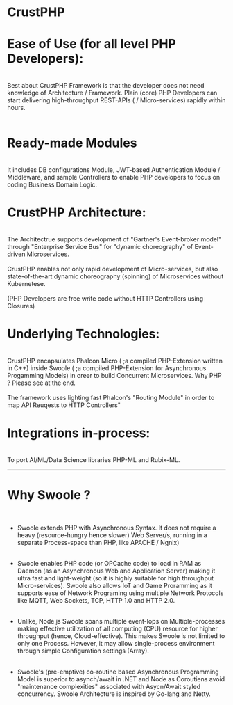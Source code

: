 # CrustPHP
<h1>Ease of Use (for all level PHP Developers):</h1><br/>
Best about CrustPHP Framework is that the developer does not need knowledge of Architecture / Framework. Plain (core) PHP Developers can start delivering high-throughput REST-APIs ( / Micro-services) rapidly within hours.<br/><br/>
  
<h1>Ready-made Modules</h1><br/>
It includes DB configurations Module, JWT-based Authentication Module / Middleware, and sample Controllers to enable PHP developers to focus on coding Business Domain Logic.

<h1>CrustPHP Architecture:</h1><br/>
The Architectrue supports development of "Gartner's Event-broker model" through "Enterprise Service Bus" for "dynamic choreography" of Event-driven Microservices.<br/><br/>
CrustPHP enables not only rapid development of Micro-services, but also state-of-the-art dynamic choreography (spinning) of Microservices without Kubernetese.<br/><br/>
(PHP Developers are free write code without HTTP Controllers using Closures) 

<h1>Underlying Technologies:</h1><br/>
CrustPHP encapsulates Phalcon Micro ( ;a compiled PHP-Extension written in C++) inside Swoole ( ;a compiled PHP-Extension for Asynchronous Progamming Models) in oreer to build Concurrent Microservices. Why PHP ? Please see at the end. <br/><br/>
The framework uses lighting fast Phalcon's "Routing Module" in order to map API Reuqests to HTTP Controllers"  

<h1>Integrations in-process:</h1><br/>
To port AI/ML/Data Science libraries PHP-ML and Rubix-ML.

<hr style="height:2px;border-width:0;color:gray;background-color:gray">

<h1>Why Swoole ?</h1><br/>

- Swoole extends PHP with Asynchronous Syntax. It does not require a heavy (resource-hungry hence slower) Web Server/s, running in a separate Process-space than PHP, like APACHE / Ngnix)<br/><br/>

- Swoole enables PHP code (or OPCache code) to load in RAM as Daemon (as an Asynchronous Web and Application Server) making it ultra fast and light-weight (so it is highly suitable for high throughput Micro-services). Swoole also allows IoT and Game Proramming as it supports ease of Network Programing using multiple Network Protocols like MQTT, Web Sockets, TCP, HTTP 1.0 and HTTP 2.0. <br/><br/>

- Unlike, Node.js Swoole spans multiple event-lops on Multiple-processes making effective utilization of all computing (CPU) resource for higher throughput (hence, Cloud-effective). This makes Swoole is not limited to only one Process. However, it may allow single-process environment through simple Configuration settings (Array).<br/><br/>

- Swoole's (pre-emptive) co-routine based Asynchronous Programming Model is superior to asynch/await in .NET and Node as Coroutiens avoid "maintenance complexities" associated with Asycn/Await styled concurrency. Swoole Architecture is inspired by Go-lang and Netty.
